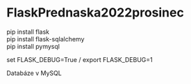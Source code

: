 # FlaskPrednaska2022prosinec

pip install flask \
pip install flask-sqlalchemy \
pip install pymysql 

set FLASK_DEBUG=True / export FLASK_DEBUG=1

Databáze v MySQL
